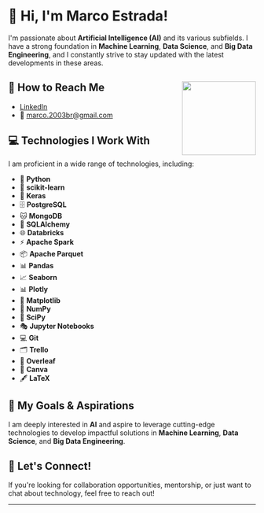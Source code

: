 # 👋 Hi, I'm Marco Estrada!

I'm passionate about **Artificial Intelligence (AI)** and its various subfields. I have a strong foundation in **Machine Learning**, **Data Science**, and **Big Data Engineering**, and I constantly strive to stay updated with the latest developments in these areas.


## 📧 How to Reach Me <img align="right" src="https://i.giphy.com/media/v1.Y2lkPTc5MGI3NjExNHg2bHd3MXE0Y29yaGEyam1ucTE2anhhMnp5N3QyMmwzd284Y2pmZSZlcD12MV9pbnRlcm5hbF9naWZfYnlfaWQmY3Q9Zw/pzryvxGeykOxeC0fWb/giphy.gif" width="150">
- [LinkedIn](https://www.linkedin.com/in/marcoamef/)
- 📧 marco.2003br@gmail.com

## 💻 Technologies I Work With
I am proficient in a wide range of technologies, including:

- 🐍 **Python**
- 🤖 **scikit-learn**
- 🧠 **Keras**
- 🗄️ **PostgreSQL**
- 🐱 **MongoDB**
- 🔗 **SQLAlchemy**
- 🌐 **Databricks**
- ⚡ **Apache Spark**
- 📦 **Apache Parquet**
- 📊 **Pandas**
- 📈 **Seaborn**
- 📊 **Plotly**
- 🧮 **Matplotlib**
- 🔢 **NumPy**
- 🧪 **SciPy**
- 🎭 **Jupyter Notebooks**
- 💻 **Git**
- 🗂️ **Trello**
- 📝 **Overleaf**
- 🎨 **Canva**
- 🖋️ **LaTeX**

## 🚀 My Goals & Aspirations
I am deeply interested in **AI** and aspire to leverage cutting-edge technologies to develop impactful solutions in **Machine Learning**, **Data Science**, and **Big Data Engineering**.

## 🎯 Let's Connect!
If you're looking for collaboration opportunities, mentorship, or just want to chat about technology, feel free to reach out!

---
